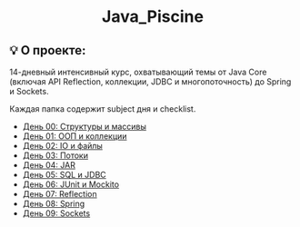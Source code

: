 
<h1 align="center">
	Java_Piscine
</h1>

## 💡 О проекте:
14-дневный интенсивный курс, охватывающий темы от Java Core (включая API Reflection, коллекции, JDBC и многопоточность) до Spring и Sockets.

Каждая папка содержит subject дня и checklist.
* [День 00: Структуры и массивы](https://github.com/AYglazk0v/javaPiscine/tree/master/Day_00)
* [День 01: ООП и коллекции](https://github.com/AYglazk0v/javaPiscine/tree/master/Day_01)
* [День 02: IO и файлы](https://github.com/AYglazk0v/javaPiscine/tree/master/Day_02)
* [День 03: Потоки](https://github.com/AYglazk0v/javaPiscine/tree/master/Day_03)
* [День 04: JAR](https://github.com/AYglazk0v/javaPiscine/tree/master/Day_04)
* [День 05: SQL и JDBC](https://github.com/AYglazk0v/javaPiscine/tree/master/Day_05)
* [День 06: JUnit и Mockito](https://github.com/AYglazk0v/javaPiscine/tree/master/Day_06)
* [День 07: Reflection](https://github.com/AYglazk0v/javaPiscine/tree/master/Day_07)
* [День 08: Spring](https://github.com/AYglazk0v/javaPiscine/tree/master/Day_08)
* [День 09: Sockets](https://github.com/AYglazk0v/javaPiscine/tree/master/Day_09)

